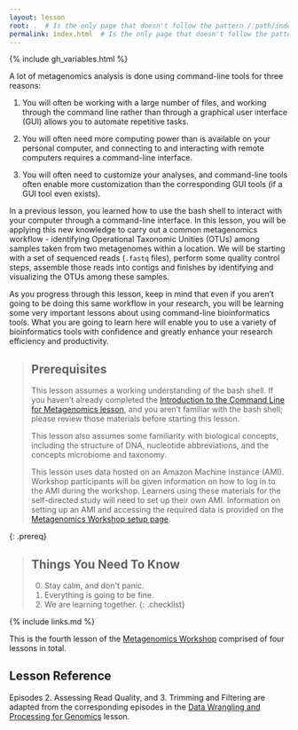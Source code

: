 ```yaml
---
layout: lesson
root: .  # Is the only page that doesn't follow the pattern /:path/index.html
permalink: index.html  # Is the only page that doesn't follow the pattern /:path/index.html
---
```


{% include gh_variables.html %}

A lot of metagenomics analysis is done using command-line tools for three reasons:  
  
1) You will often be working with a large number of files, and working through the command line rather than through a graphical user interface (GUI) allows you to automate repetitive tasks.

2) You will often need more computing power than is available on your personal computer, and connecting to and interacting with remote computers requires a command-line interface. 
  
3) You will often need to customize your analyses, and command-line tools often enable more customization than the corresponding GUI tools (if a GUI tool even exists).

In a previous lesson, you learned how to use the bash shell to interact with your computer through a command-line interface. In this lesson, you will be applying this new knowledge to 
carry out a common metagenomics workflow - identifying Operational Taxonomic Unities (OTUs) 
among samples taken from two metagenomes within a location. We will be starting with a set 
of sequenced reads (`.fastq` files), perform some quality control steps, assemble those 
reads into contigs and finishes by identifying and visualizing the OTUs among these samples.

As you progress through this lesson, keep in mind that even if you aren’t going to be 
doing this same workflow in your research, you will be learning some very important 
lessons about using command-line bioinformatics tools. What you are going to learn here will enable 
you to use a variety of bioinformatics tools with confidence and greatly enhance your 
research efficiency and productivity.

> ## Prerequisites
>
> This lesson assumes a working understanding of the bash shell. If you haven’t already 
> completed the [Introduction to the Command Line for Metagenomics lesson](https://carpentries-lab.github.io/metagenomics-shell/), and you aren’t 
> familiar with the bash shell; please review those materials before starting this lesson.
>
> This lesson also assumes some familiarity with biological concepts, 
> including the structure of DNA, nucleotide abbreviations, and the 
> concepts microbiome and taxonomy.  
> 
> This lesson uses data hosted on an Amazon Machine Instance (AMI). Workshop participants
> will be given information on how to log in to the AMI during the workshop. Learners using 
> these materials for the self-directed study will need to set up their own AMI. Information 
> on setting up an AMI and accessing the required data is provided on the 
> [Metagenomics Workshop setup page](https://carpentries-lab.github.io/metagenomics-workshop/setup.html).
>
{: .prereq}

> ## Things You Need To Know
>
> 0.  Stay calm, and don't panic.
> 1.  Everything is going to be fine.
> 2.  We are learning together.
{: .checklist}

{% include links.md %}

This is the fourth lesson of the [Metagenomics Workshop](https://carpentries-lab.github.io/metagenomics-workshop/) comprised of four lessons in total. 

## Lesson Reference
Episodes 2. Assessing Read Quality, and 3. Trimming and Filtering are adapted from the corresponding episodes in the [Data Wrangling and Processing for Genomics](https://datacarpentry.org/wrangling-genomics/) lesson.

